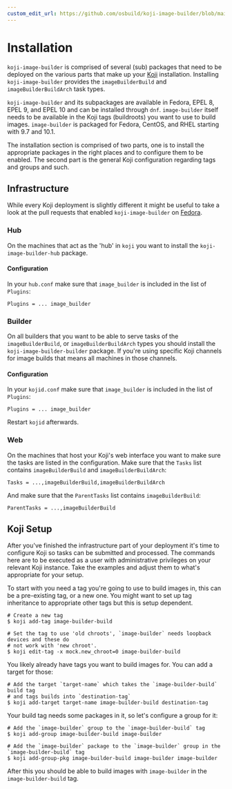 ```yaml
---
custom_edit_url: https://github.com/osbuild/koji-image-builder/blob/main/doc/00-installation.md
---
```

# Installation

<!--
[//]: # ( DO NOT MODIFY THIS FILE! )
[//]: # ( This content is generated by `scripts/pull_readmes.py` )
[//]: # ( Rather change the source of this: https://github.com/osbuild/koji-image-builder/blob/main/doc/00-installation.md )
-->

`koji-image-builder` is comprised of several (sub) packages that need to be deployed on the various parts
that make up your [Koji](https://docs.pagure.org/koji/) installation. Installing `koji-image-builder` provides the `imageBuilderBuild` and `imageBuilderBuildArch` task types.

`koji-image-builder` and its subpackages are available in Fedora, EPEL 8, EPEL 9, and EPEL 10 and can be installed through `dnf`. `image-builder` itself needs to be available in the Koji tags (buildroots) you want to use to build images. `image-builder` is packaged for Fedora, CentOS, and RHEL starting with 9.7 and 10.1.

The installation section is comprised of two parts, one is to install the appropriate packages in the right places and to configure them to be enabled. The second part is the general Koji configuration regarding tags and groups and such.

## Infrastructure

While every Koji deployment is slightly different it might be useful to take a look at the pull requests that enabled `koji-image-builder` on [Fedora](https://pagure.io/fedora-infra/ansible/pull-request/2579#request_diff).

### Hub

On the machines that act as the 'hub' in `koji` you want to install the `koji-image-builder-hub` package.

#### Configuration

In your `hub.conf` make sure that `image_builder` is included in the list of `Plugins`:

```
Plugins = ... image_builder
```

### Builder

On all builders that you want to be able to serve tasks of the `imageBuilderBuild`, or `imageBuilderBuildArch` types you should install the `koji-image-builder-builder` package. If you're using specific Koji channels for image builds that means all machines in those channels.

#### Configuration

In your `kojid.conf` make sure that `image_builder` is included in the list of `Plugins`:

```
Plugins = ... image_builder
```

Restart `kojid` afterwards.

### Web

On the machines that host your Koji's web interface you want to make sure the tasks are listed in the configuration. Make sure that the `Tasks` list contains `imageBuilderBuild` and `imageBuilderBuildArch`:

```
Tasks = ...,imageBuilderBuild,imageBuilderBuildArch
```

And make sure that the `ParentTasks` list contains `imageBuilderBuild`:

```
ParentTasks = ...,imageBuilderBuild
```

## Koji Setup

After you've finished the infrastructure part of your deployment it's time to configure Koji so tasks can be submitted and processed. The commands here are to be executed as a user with administrative privileges on your relevant Koji instance. Take the examples and adjust them to what's appropriate for your setup.

To start with you need a tag you're going to use to build images in, this can be a pre-existing tag, or a new one. You might want to set up tag inheritance to appropriate other tags but this is setup dependent.

```
# Create a new tag
$ koji add-tag image-builder-build

# Set the tag to use 'old chroots', `image-builder` needs loopback devices and these do
# not work with 'new chroot'.
$ koji edit-tag -x mock.new_chroot=0 image-builder-build
```

You likely already have tags you want to build images for. You can add a target for those:

```
# Add the target `target-name` which takes the `image-builder-build` build tag
# and tags builds into `destination-tag`
$ koji add-target target-name image-builder-build destination-tag
```

Your build tag needs some packages in it, so let's configure a group for it:

```
# Add the `image-builder` group to the `image-builder-build` tag
$ koji add-group image-builder-build image-builder

# Add the `image-builder` package to the `image-builder` group in the `image-builder-build` tag
$ koji add-group-pkg image-builder-build image-builder image-builder
```

After this you should be able to build images with `image-builder` in the `image-builder-build` tag.

